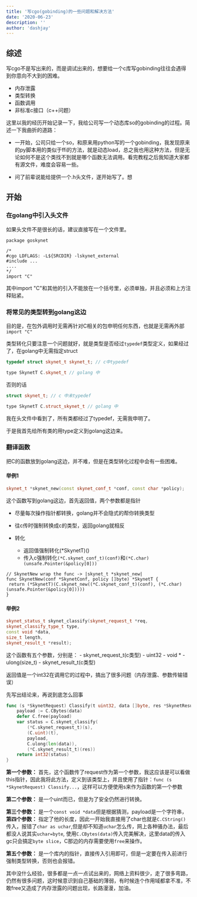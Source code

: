 ```yaml
---
title: '写cgo(gobinding)的一些问题和解决方法'
date: '2020-06-23'
description: ''
author: 'dashjay'
---
```


## 综述

写cgo不是写出来的，而是调试出来的，想要给一个c库写gobinding往往会遇得到你意向不大到的困难。

- 内存泄露
- 类型转换
- 函数调用
- 非标准c接口（c++问题）

这里以我的经历开始记录一下，我给公司写一个动态库so的gobinding的过程。简述一下我曲折的道路：

- 一开始，公司只给一个so，和原来用python写的一个gobinding，我发现原来的py脚本用的类似于ffi的方法，就是动态load，总之我也用这种方法，但是无论如何不是这个类找不到就是哪个函数无法调用。看完教程之后我知道大家都有源文件，难度会容易一些。

- 问了前辈说能给提供一个.h头文件，遂开始写了。想

## 开始

### 在golang中引入头文件

如果头文件不是很长的话，建议直接写在一个文件里。

```golang
package goskynet

/*
#cgo LDFLAGS: -L${SRCDIR} -lskynet_external
#include ...
....
*/
import "C"
```

其中import "C"和其他的引入不能放在一个括号里，必须单独，并且必须和上方注释贴紧。

### 将常见的类型转到golang这边

目的是，在包外调用时无需再针对C相关的包申明任何东西，也就是无需再外部`import "C"`

类型转化只要注意一个问题就好，就是类型是否经过`typedef`类型定义，如果经过了，在golang中无需指定struct

```c++
typedef struct skynet_t skynet_t; // c中typedef

type SkynetT C.skynet_t // golang 中
```

否则的话

```c++
struct skynet_t; // c 中未typedef

type SkynetT C.struct_skynet_t // golang 中
```

我在头文件中看到了，所有类都经过了typedef，无需我申明了。

于是我首先给所有类的用type定义到golang这边来。

### 翻译函数

把C的函数放到golang这边，并不难，但是在类型转化过程中会有一些困难。

#### 举例1

```c++
skynet_t *skynet_new(const skynet_conf_t *conf, const char *policy);
```

这个函数写到golang这边，首先返回值，两个参数都是指针

- 尽量每次操作指针都转换，golang并不会隐式的帮你转换类型
- 往c传时强制转换成c的类型，返回golang就相反
- 转化

  - 返回值强制转化(*SkynetT)()
  - 传入c强制转化`(*C.skynet_conf_t)(conf)`和`(*C.char)(unsafe.Pointer(&policy[0]))`

```golang
// SkynetNew wrap the func -> |skynet_t *skynet_new|
func SkynetNew(conf *SkynetConf, policy []byte) *SkynetT {
 return (*SkynetT)(C.skynet_new((*C.skynet_conf_t)(conf), (*C.char)(unsafe.Pointer(&policy[0]))))
}
```

#### 举例2

```c++
skynet_status_t skynet_classify(skynet_request_t *req,
skynet_classify_type_t type,
const void *data,
size_t length,
skynet_result_t *result);

```

这个函数有五个参数，分别是：
    - skynet_request_t(c类型)
    - uint32
    - void *
    - ulong(size_t)
    - skynet_result_t(c类型)

返回值是一个int32在调用它的过程中，搞出了很多问题（内存泄露、参数传输错误）

先写出结论来，再说到底怎么回事

```go
func (s *SkynetRequest) Classify(t uint32, data []byte, res *SkynetResult) int32 {
    payload := C.CBytes(data)
    defer C.free(payload)
    var status = C.skynet_classify(
        (*C.skynet_request_t)(s),
        (C.uint)(t),
        payload,
        C.ulong(len(data)),
        (*C.skynet_result_t)(res))
    return int32(status)
}
```

**第一个参数：** 首先，这个函数传了request作为第一个参数，我这应该是可以看做this指针，因此我将此方法，定义到该类型上，并且使用了指针：`func (s *SkynetRequest) Classify...`，这样可以方便使用s来作为函数的第一个参数

**第二个参数：** 是一个uint而已，但是为了安全仍然进行转换。

**第三个参数：** 是一个`const void *data`但是根据猜测，payload是一个字符串，**第四个参数：** 指定了他的长度，因此一开始我直接用了char也就是`C.CString()`传入，报错了`char as uchar`,但是却不知道`uchar`怎么传，网上各种骚办法，最后都没人说其实`uchar=byte`, 使用`C.CBytes(data)`传入完美解决，这里data的传入gc只会搞定`byte slice`，C那边的内存需要使用`free`来操作。

**第五个参数：** 是一个库内的指针，直接传入引用即可，但是一定要在传入前进行强制类型转换，否则也会报错。

其中没什么经验，很多都是一点一点试出来的，网络上资料很少，走了很多弯路，仍然有很多问题，这时候意识到自己基础的薄弱，有时候连个作用域都拿不准，不敢free又造成了内存泄露的问题出现，长路漫漫，加油。
